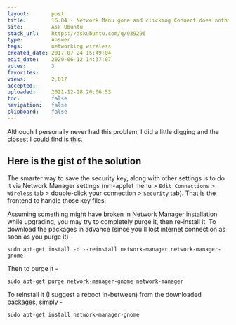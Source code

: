 ```yaml
---
layout:       post
title:        16.04 - Network Menu gone and clicking Connect does nothing
site:         Ask Ubuntu
stack_url:    https://askubuntu.com/q/939296
type:         Answer
tags:         networking wireless
created_date: 2017-07-24 15:49:04
edit_date:    2020-06-12 14:37:07
votes:        3
favorites:    
views:        2,617
accepted:     
uploaded:     2021-12-28 20:06:53
toc:          false
navigation:   false
clipboard:    false
---
```


Although I personally never had this problem, I did a little digging and the closest I could find is [this][1].

## Here is the gist of the solution

The smarter way to save the security key, along with other settings is to do it via Network Manager settings (nm-applet menu > `Edit Connections` > `Wireless` tab > double-click your connection > `Security` tab). That is the frontend to handle those key files.

Assuming something might have broken in Network Manager installation while upgrading, you may try to completely purge it, then re-install it. To download the packages in advance (since you'll lost internet connection as soon as you purge it) -

``` 
sudo apt-get install -d --reinstall network-manager network-manager-gnome

```

Then to purge it -

``` 
sudo apt-get purge network-manager-gnome network-manager

```

To reinstall it (I suggest a reboot in-between) from the downloaded packages, simply -

``` 
sudo apt-get install network-manager-gnome

```

  [1]: https://ubuntuforums.org/showthread.php?t=2239214


